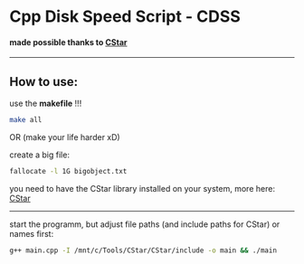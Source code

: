 # Cpp Disk Speed Script - CDSS

#### made possible thanks to [CStar](https://github.com/DeveloperX19/CStar)
---

## How to use:

use the **makefile** !!!

```bash
make all
```


OR (make your life harder xD)

create a big file:
```bash
fallocate -l 1G bigobject.txt
```

you need to have the CStar library installed on your system, more here: [CStar](https://github.com/DeveloperX19/CStar)

---

start the programm, but adjust file paths (and include paths for CStar) or names first:

```bash
g++ main.cpp -I /mnt/c/Tools/CStar/CStar/include -o main && ./main
```



